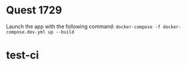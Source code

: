 # Quest 1729

Launch the app with the following command: `docker-compose -f docker-compose.dev.yml up --build`
# test-ci
